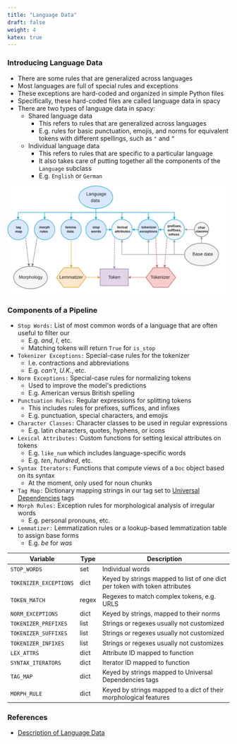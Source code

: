 ```yaml
---
title: "Language Data"
draft: false
weight: 4
katex: true
---
```


### Introducing Language Data
- There are some rules that are generalized across languages
- Most languages are full of special rules and exceptions
- These exceptions are hard-coded and organized in simple Python files
- Specifically, these hard-coded files are called language data in spacy
- There are two types of language data in spacy:
	- Shared language data
		- This refers to rules that are generalized across languages
		- E.g. rules for basic punctuation, emojis, and norms for equivalent tokens with different spellings, such as `"` and `”`
	- Individual language data
		- This refers to rules that are specific to a particular language
		- It also takes care of putting together all the components of the `Language` subclass
		- E.g. `English` or `German`

![LanguageData](../../../img/language_data.svg)

### Components of a Pipeline
- `Stop Words:` List of most common words of a language that are often useful to filter our
	- E.g. *and*, *I*, etc.
	- Matching tokens will return `True` for `is_stop`
- `Tokenizer Exceptions:` Special-case rules for the tokenizer
	- I.e. contractions and abbreviations
	- E.g. *can't*, *U.K.*, etc.
- `Norm Exceptions:` Special-case rules for normalizing tokens
	- Used to improve the model's predictions
	- E.g. American versus British spelling
- `Punctuation Rules:` Regular expressions for splitting tokens
	- This includes rules for prefixes, suffices, and infixes
	- E.g. punctuation, special characters, and emojis
- `Character Classes:` Character classes to be used in regular expressions
	- E.g. latin characters, quotes, hyphens, or icons
- `Lexical Attributes:` Custom functions for setting lexical attributes on tokens
	- E.g. `like_num` which includes language-specific words
	- E.g. *ten*, *hundred*, etc.
- `Syntax Iterators:` Functions that compute views of a `Doc` object based on its syntax
	- At the moment, only used for noun chunks
- `Tag Map:` Dictionary mapping strings in our tag set to [Universal Dependencies](https://universaldependencies.org/u/pos/all.html) tags
- `Morph Rules:` Exception rules for morphological analysis of irregular words
	- E.g. personal pronouns, etc.
- `Lemmatizer:` Lemmatization rules or a lookup-based lemmatization table to assign base forms
	- E.g. *be* for *was*


| Variable               | Type  | Description        |
|------------------------|-------|--------------------|
| `STOP_WORDS`           | set   | Individual words   |
| `TOKENIZER_EXCEPTIONS` | dict  | Keyed by strings mapped to list of one dict per token with token attributes |
| `TOKEN_MATCH`          | regex | Regexes to match complex tokens, e.g. URLS |
| `NORM_EXCEPTIONS`      | dict  | Keyed by strings, mapped to their norms |
| `TOKENIZER_PREFIXES`   | list  | Strings or regexes usually not customized |
| `TOKENIZER_SUFFIXES`   | list  | Strings or regexes usually not customized |
| `TOKENIZER_INFIXES`    | list  | Strings or regexes usually not customizes |
| `LEX_ATTRS`            | dict  | Attribute ID mapped to function |
| `SYNTAX_ITERATORS`     | dict  | Iterator ID mapped to function |
| `TAG_MAP`              | dict  | Keyed by strings mapped to Universal Dependencies tags |
| `MORPH_RULE`           | dict  | Keyed by strings mapped to a dict of their morphological features |

### References
- [Description of Language Data](https://spacy.io/usage/adding-languages#language-data)
